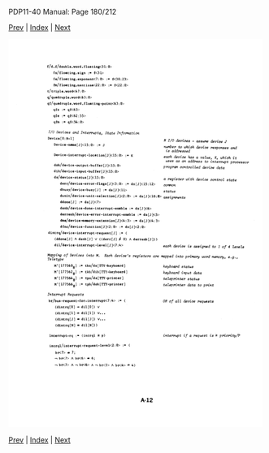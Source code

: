 PDP11-40 Manual: Page 180/212

[Prev](pdp11-40-000179.html) | [Index](index.html) | [Next](pdp11-40-000181.html)

![](pdp11-40-000180.gif)

[Prev](pdp11-40-000179.html) | [Index](index.html) | [Next](pdp11-40-000181.html)

